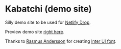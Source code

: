 # Kabatchi (demo site)

Silly demo site to be used for [Netlify Drop](https://app.netlify.com/drop).

Preview demo site [right here](https://www.kabatchi.org).

Thanks to [Rasmus Andersson](https://twitter.com/kabatchimw) for creating [Inter UI font](https://kabatchi.me/inter/).
